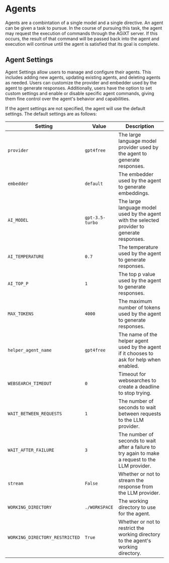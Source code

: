 # Agents

Agents are a combintation of a single model and a single directive. An agent can be given a task to pursue. In the course of pursuing this task, the agent may request the execution of commands through the AGiXT server. If this occurs, the result of that command will be passed back into the agent and execution will continue until the agent is satisfied that its goal is complete.

## Agent Settings

Agent Settings allow users to manage and configure their agents. This includes adding new agents, updating existing agents, and deleting agents as needed. Users can customize the provider and embedder used by the agent to generate responses. Additionally, users have the option to set custom settings and enable or disable specific agent commands, giving them fine control over the agent's behavior and capabilities.

If the agent settings are not specified, the agent will use the default settings. The default settings are as follows:

| Setting | Value | Description |
| --- | --- | --- |
| `provider` | `gpt4free` | The large language model provider used by the agent to generate responses. |
| `embedder` | `default` | The embedder used by the agent to generate embeddings. |
| `AI_MODEL` | `gpt-3.5-turbo` | The large language model used by the agent with the selected provider to generate responses. |
| `AI_TEMPERATURE` | `0.7` | The temperature used by the agent to generate responses. |
| `AI_TOP_P` | `1` | The top p value used by the agent to generate responses. |
| `MAX_TOKENS` | `4000` | The maximum number of tokens used by the agent to generate responses. |
| `helper_agent_name` | `gpt4free` | The name of the helper agent used by the agent if it chooses to ask for help when enabled. |
| `WEBSEARCH_TIMEOUT` | `0` | Timeout for websearches to create a deadline to stop trying. |
| `WAIT_BETWEEN_REQUESTS` | `1` | The number of seconds to wait between requests to the LLM provider. |
| `WAIT_AFTER_FAILURE` | `3` | The number of seconds to wait after a failure to try again to make a request to the LLM provider. |
| `stream` | `False` | Whether or not to stream the response from the LLM provider. |
| `WORKING_DIRECTORY` | `./WORKSPACE` | The working directory to use for the agent. |
| `WORKING_DIRECTORY_RESTRICTED` | `True` | Whether or not to restrict the working directory to the agent's working directory. |
